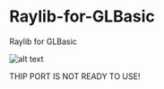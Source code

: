 # Raylib-for-GLBasic
Raylib for GLBasic

![alt text](https://github.com/SliverLIVE/RayLib/blob/master/raylib_for_glbasic.png)

THIP PORT IS NOT READY TO USE!
